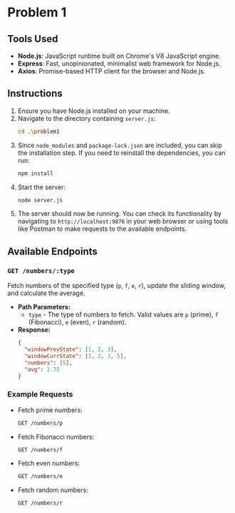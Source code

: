 # Problem 1

## Tools Used

- **Node.js**: JavaScript runtime built on Chrome's V8 JavaScript engine.
- **Express**: Fast, unopinionated, minimalist web framework for Node.js.
- **Axios**: Promise-based HTTP client for the browser and Node.js.

## Instructions

1. Ensure you have Node.js installed on your machine.
2. Navigate to the directory containing `server.js`:
   ```sh
   cd .\problem1
   ```
3. Since `node_modules` and `package-lock.json` are included, you can skip the installation step. If you need to reinstall the dependencies, you can run:
   ```sh
   npm install
   ```
4. Start the server:
   ```sh
   node server.js
   ```
5. The server should now be running. You can check its functionality by navigating to `http://localhost:9876` in your web browser or using tools like Postman to make requests to the available endpoints.

## Available Endpoints

### `GET /numbers/:type`

Fetch numbers of the specified type (`p`, `f`, `e`, `r`), update the sliding window, and calculate the average.

- **Path Parameters:**
  - `type` - The type of numbers to fetch. Valid values are `p` (prime), `f` (Fibonacci), `e` (even), `r` (random).
- **Response:**
  ```json
  {
    "windowPrevState": [1, 2, 3],
    "windowCurrState": [1, 2, 3, 5],
    "numbers": [5],
    "avg": 2.75
  }
  ```

### Example Requests

- Fetch prime numbers:
  ```sh
  GET /numbers/p
  ```

- Fetch Fibonacci numbers:
  ```sh
  GET /numbers/f
  ```

- Fetch even numbers:
  ```sh
  GET /numbers/e
  ```

- Fetch random numbers:
  ```sh
  GET /numbers/r
  ```
